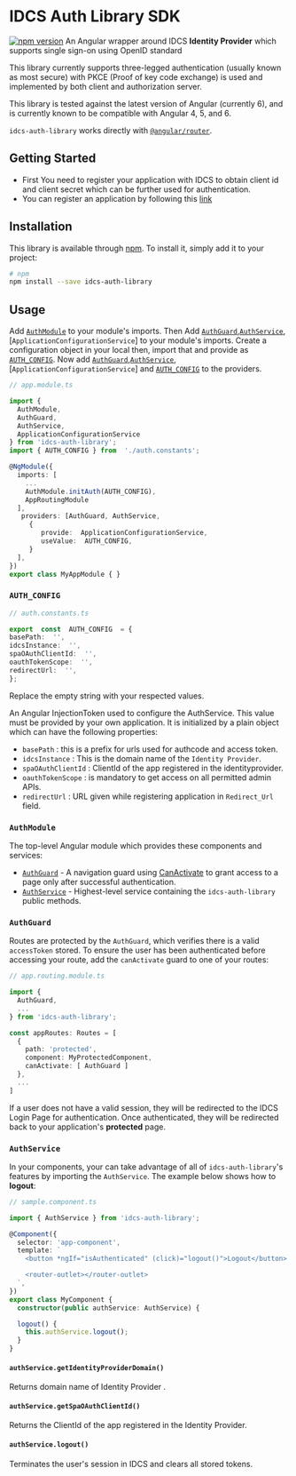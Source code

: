 # IDCS Auth Library SDK 
[![npm version](https://img.shields.io/npm/v/idcs-auth-library.svg?style=flat-square)](https://www.npmjs.com/package/idcs-auth-library)
An Angular wrapper around IDCS **Identity Provider** which supports single sign-on using OpenID standard

This library currently supports three-legged authentication (usually known as most secure) with PKCE (Proof of key code exchange) is used and implemented by both client and authorization server.

This library is tested against the latest version of Angular (currently 6), and is currently known to be compatible with Angular 4, 5, and 6.

`idcs-auth-library` works directly with [`@angular/router`](https://angular.io/guide/router). 

## Getting Started

-   First You need to register your application with IDCS to obtain client id and client secret which can be further used for authentication.
-   You can register an application by following this [link](https://www.oracle.com/webfolder/technetwork/tutorials/obe/cloud/idcs/idcs_authn_api_obe/authn-api.html)

## Installation

This library is available through [npm](https://www.npmjs.com/package/idcs-auth-library). To install it, simply add it to your project:

```bash
# npm
npm install --save idcs-auth-library

```

## Usage

Add [`AuthModule`](#authmodule) to your module's imports.
Then Add [`AuthGuard`](#authguard),[`AuthService`](#authservice),[`ApplicationConfigurationService`] to your module's imports.
Create a configuration object in your local then, import that and provide as [`AUTH_CONFIG`](#auth_config).
Now add [`AuthGuard`](#authguard),[`AuthService`](#authservice),[`ApplicationConfigurationService`] and  [`AUTH_CONFIG`](#auth_config) to the providers.


```typescript
// app.module.ts

import {
  AuthModule,
  AuthGuard, 
  AuthService, 
  ApplicationConfigurationService
} from 'idcs-auth-library';
import { AUTH_CONFIG } from  './auth.constants';

@NgModule({
  imports: [
    ...
    AuthModule.initAuth(AUTH_CONFIG),
    AppRoutingModule
  ],
   providers: [AuthGuard, AuthService,
     {
	    provide:  ApplicationConfigurationService,
		useValue:  AUTH_CONFIG,
     }
  ],
})
export class MyAppModule { }
```

### `AUTH_CONFIG`

```typescript
// auth.constants.ts

export  const  AUTH_CONFIG  = {
basePath:  '',
idcsInstance:  '',
spaOAuthClientId:  '',
oauthTokenScope:  '',
redirectUrl:  '',
};
```
Replace the empty string with your respected values.

An Angular InjectionToken used to configure the AuthService. This value must be provided by your own application. It is initialized by a plain object which can have the following properties:
- `basePath` : this is a prefix for urls used for authcode and access token.
- `idcsInstance` : This is the domain name of the `Identity Provider`.
- `spaOAuthClientId` : ClientId of the app registered in the identityprovider.
- `oauthTokenScope` : is mandatory to get access on all permitted admin APIs.
- `redirectUrl` : URL given while registering application in `Redirect_Url` field.

### `AuthModule`

The top-level Angular module which provides these components and services:

- [`AuthGuard`](#authguard) - A navigation guard using [CanActivate](https://angular.io/api/router/CanActivate) to grant access to a page only after successful authentication.
- [`AuthService`](#authservice) - Highest-level service containing the `idcs-auth-library` public methods.

### `AuthGuard`

Routes are protected by the `AuthGuard`, which verifies there is a valid `accessToken` stored. To ensure the user has been authenticated before accessing your route, add the `canActivate` guard to one of your routes:

```typescript
// app.routing.module.ts

import {
  AuthGuard,
  ...
} from 'idcs-auth-library';

const appRoutes: Routes = [
  {
    path: 'protected',
    component: MyProtectedComponent,
    canActivate: [ AuthGuard ]
  },
  ...
]
```

If a user does not have a valid session, they will be redirected to the IDCS Login Page for authentication. Once authenticated, they will be redirected back to your application's **protected** page.

### `AuthService`

In your components, your can take advantage of all of `idcs-auth-library`'s features by importing the `AuthService`. The example below shows how to  **logout**:

```typescript
// sample.component.ts

import { AuthService } from 'idcs-auth-library';

@Component({
  selector: 'app-component',
  template: `
    <button *ngIf="isAuthenticated" (click)="logout()">Logout</button>

    <router-outlet></router-outlet>
  `,
})
export class MyComponent {
  constructor(public authService: AuthService) {

  logout() {
    this.authService.logout();
  }
}
```

#### `authService.getIdentityProviderDomain()`

Returns domain name of Identity Provider .

#### `authService.getSpaOAuthClientId()`

Returns the ClientId of the app registered in the Identity Provider.

#### `authService.logout()`

Terminates the user's session in IDCS and clears all stored tokens.
